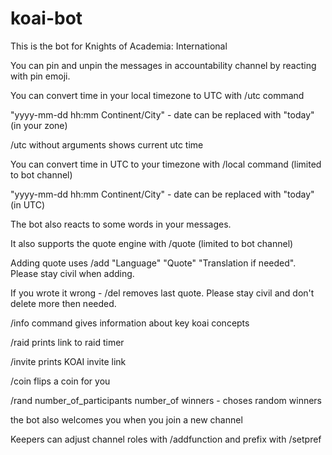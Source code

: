 # koai-bot
This is the bot for Knights of Academia: International

You can pin and unpin the messages in accountability channel by reacting with
pin emoji.

You can convert time in your local timezone to UTC with /utc command

"yyyy-mm-dd hh:mm Continent/City" - date can be replaced with "today" (in your zone)

/utc without arguments shows current utc time

You can convert time in UTC to your timezone with /local command (limited to bot channel)
 
"yyyy-mm-dd hh:mm Continent/City" - date can be replaced with "today" (in UTC)

The bot also reacts to some words in your messages.

It also supports the quote engine with /quote (limited to bot channel)

Adding quote uses /add "Language" "Quote" "Translation if needed". Please stay civil when adding.

If you wrote it wrong - /del removes last quote. Please stay civil and don't delete more then needed.

/info command gives information about key koai concepts

/raid prints link to raid timer

/invite prints KOAI invite link

/coin flips a coin for you

/rand number_of_participants number_of winners - choses random winners

the bot also welcomes you when you join a new channel

Keepers can adjust channel roles with /addfunction and prefix with /setpref


